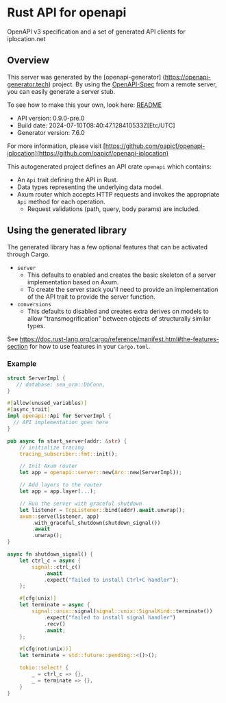 # Rust API for openapi

OpenAPI v3 specification and a set of generated API clients for iplocation.net

## Overview

This server was generated by the [openapi-generator]
(https://openapi-generator.tech) project. By using the
[OpenAPI-Spec](https://github.com/OAI/OpenAPI-Specification) from a remote
server, you can easily generate a server stub.

To see how to make this your own, look here: [README]((https://openapi-generator.tech))

- API version: 0.9.0-pre.0
- Build date: 2024-07-10T08:40:47.128410533Z[Etc/UTC]
- Generator version: 7.6.0

For more information, please visit [https://github.com/oapicf/openapi-iplocation](https://github.com/oapicf/openapi-iplocation)

This autogenerated project defines an API crate `openapi` which contains:
* An `Api` trait defining the API in Rust.
* Data types representing the underlying data model.
* Axum router which accepts HTTP requests and invokes the appropriate `Api` method for each operation.
  * Request validations (path, query, body params) are included.

## Using the generated library

The generated library has a few optional features that can be activated through Cargo.

* `server`
    * This defaults to enabled and creates the basic skeleton of a server implementation based on Axum.
    * To create the server stack you'll need to provide an implementation of the API trait to provide the server function.
* `conversions`
    * This defaults to disabled and creates extra derives on models to allow "transmogrification" between objects of structurally similar types.

See https://doc.rust-lang.org/cargo/reference/manifest.html#the-features-section for how to use features in your `Cargo.toml`.

### Example

```rust
struct ServerImpl {
   // database: sea_orm::DbConn,
}

#[allow(unused_variables)]
#[async_trait]
impl openapi::Api for ServerImpl {
  // API implementation goes here
}

pub async fn start_server(addr: &str) {
    // initialize tracing
    tracing_subscriber::fmt::init();

    // Init Axum router
    let app = openapi::server::new(Arc::new(ServerImpl));

    // Add layers to the router
    let app = app.layer(...);

    // Run the server with graceful shutdown
    let listener = TcpListener::bind(addr).await.unwrap();
    axum::serve(listener, app)
        .with_graceful_shutdown(shutdown_signal())
        .await
        .unwrap();
}

async fn shutdown_signal() {
    let ctrl_c = async {
        signal::ctrl_c()
            .await
            .expect("failed to install Ctrl+C handler");
    };

    #[cfg(unix)]
    let terminate = async {
        signal::unix::signal(signal::unix::SignalKind::terminate())
            .expect("failed to install signal handler")
            .recv()
            .await;
    };

    #[cfg(not(unix))]
    let terminate = std::future::pending::<()>();

    tokio::select! {
        _ = ctrl_c => {},
        _ = terminate => {},
    }
}
```
